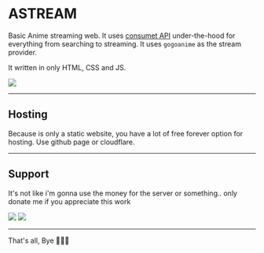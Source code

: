 # ASTREAM

Basic Anime streaming web. It uses <a href="https://github.com/consumet/api.consumet.org">consumet API</a> under-the-hood for everything from searching to streaming. It uses `gogoanime` as the stream provider.

It written in only HTML, CSS and JS.

<a href="https://astream.pages.dev"><img src="https://img.shields.io/badge/visit-astream-blue"></a>

---
## Hosting
Because is only a static website, you have a lot of free forever option for hosting. Use github page or cloudflare.

---
## Support
It's not like i'm gonna use the money for the server or something.. only donate me if you appreciate this work

<a href="https://sociabuzz.com/willydev/tribe"><img src="https://img.shields.io/badge/donasi_untuk_indonesia-red"></a> <a href="https://sociabuzz.com/willydev/tribe"><img src="https://img.shields.io/badge/donate-blue"></a>

---
That's all, Bye 👋👋👋